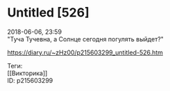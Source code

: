 Untitled [526]
===============

   
 2018-06-06, 23:59   
  "Туча Тучевна, а Солнце сегодня погулять выйдет?"   
    
 <https://diary.ru/~zHz00/p215603299_untitled-526.htm>   
   
 Теги:   
 [[Викторика]]   
 ID: p215603299